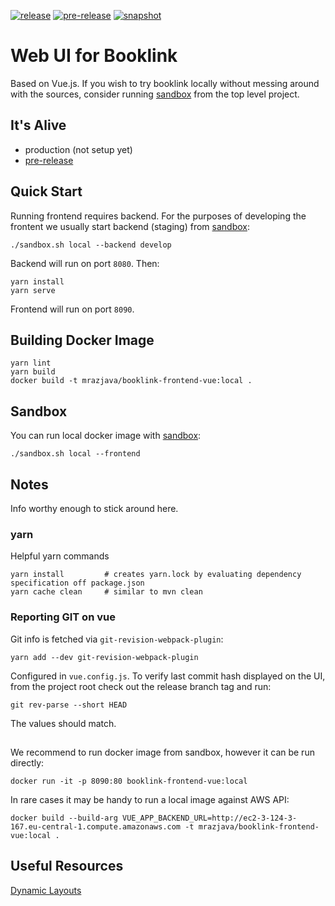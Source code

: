 [![release](https://github.com/mrazjava/booklink-frontend-vue/workflows/release/badge.svg?branch=master)](https://github.com/mrazjava/booklink-frontend-vue/actions?query=workflow%3Arelease)
[![pre-release](https://github.com/mrazjava/booklink-frontend-vue/workflows/pre-release/badge.svg?branch=master)](https://github.com/mrazjava/booklink-frontend-vue/actions?query=workflow%3Apre-release)
[![snapshot](https://github.com/mrazjava/booklink-frontend-vue/workflows/snapshot/badge.svg?branch=develop)](https://github.com/mrazjava/booklink-frontend-vue/actions?query=workflow%3Asnapshot)
# Web UI for Booklink

Based on Vue.js. If you wish to try booklink locally without messing around with the sources, consider running [sandbox](https://github.com/mrazjava/booklink#sandbox) from the top level project.

## It's Alive
- production (not setup yet)
- [pre-release](https://pre.booklinktrove.com)

## Quick Start
Running frontend requires backend. For the purposes of developing the frontent we
usually start backend (staging) from [sandbox](https://github.com/mrazjava/booklink#sandbox):
```
./sandbox.sh local --backend develop
```
Backend will run on port `8080`. Then:
```
yarn install
yarn serve
```
Frontend will run on port `8090`.

## Building Docker Image
```
yarn lint
yarn build
docker build -t mrazjava/booklink-frontend-vue:local .
```

## Sandbox
You can run local docker image with [sandbox](https://github.com/mrazjava/booklink#sandbox):
```
./sandbox.sh local --frontend
```

## Notes
Info worthy enough to stick around here.
### yarn
Helpful yarn commands
```
yarn install         # creates yarn.lock by evaluating dependency specification off package.json
yarn cache clean     # similar to mvn clean
```

### Reporting GIT on vue
Git info is fetched via `git-revision-webpack-plugin`:
```
yarn add --dev git-revision-webpack-plugin
```
Configured in `vue.config.js`. To verify last commit hash displayed on the UI, from the project root check out the
release branch tag and run:
```
git rev-parse --short HEAD
```
The values should match.

##
We recommend to run docker image from sandbox, however it can be run directly:
```
docker run -it -p 8090:80 booklink-frontend-vue:local
```
In rare cases it may be handy to run a local image against AWS API:
```
docker build --build-arg VUE_APP_BACKEND_URL=http://ec2-3-124-3-167.eu-central-1.compute.amazonaws.com -t mrazjava/booklink-frontend-vue:local .
```

## Useful Resources
[Dynamic Layouts](https://markus.oberlehner.net/blog/dynamic-vue-layout-components/)
